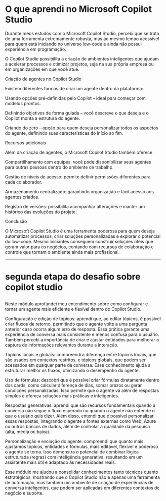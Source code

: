 <h1>
  O que aprendi no Microsoft Copilot Studio
</h1>


Durante meus estudos com o Microsoft Copilot Studio, percebi que se trata de uma ferramenta extremamente robusta, mas ao mesmo tempo acessível para quem está iniciando no universo low-code e ainda não possui experiência em programação.

O Copilot Studio possibilita a criação de ambientes inteligentes que ajudam a acelerar processos e otimizar projetos, seja na sua própria empresa ou em organizações em que você atue.

Criação de agentes no Copilot Studio

Existem diferentes formas de criar um agente dentro da plataforma:

Usando opções pré-definidas pelo Copilot – ideal para começar com modelos prontos.

Definindo objetivos de forma guiada – você descreve o que deseja e o Copilot monta a estrutura do agente.

Criando do zero – opção para quem deseja personalizar todos os aspectos do agente, definindo suas características do início ao fim.

Recursos adicionais

Além da criação de agentes, o Microsoft Copilot Studio também oferece:

Compartilhamento com equipes: você pode disponibilizar seus agentes para outras pessoas dentro do ambiente de trabalho.

Gestão de níveis de acesso: permite definir permissões diferentes para cada colaborador.

Armazenamento centralizado: garantindo organização e fácil acesso aos agentes criados.

Registro de versões: possibilita acompanhar alterações e manter um histórico das evoluções do projeto.

Conclusão

O Microsoft Copilot Studio é uma ferramenta poderosa para quem deseja automatizar processos, criar soluções personalizadas e explorar o potencial do low-code.
Mesmo iniciantes conseguem construir soluções úteis que geram valor para os negócios, contando com recursos de colaboração e controle que tornam o ambiente ainda mais profissional.



-----------------------------------------------------------------------

<h1>

segunda etapa do desafio sobre copilot studio
  
</h1>


Neste módulo aprofundei meu entendimento sobre como configurar e tornar um agente mais eficiente e flexível dentro do Copilot Studio.

Configuração e edição de tópicos: aprendi que, ao editar tópicos, é possível criar fluxos de retorno, permitindo que o agente volte a uma pergunta anterior caso ocorra algum erro de resposta. Essa prática garante uma experiência de conversa mais consistente e menos confusa para o usuário. Também percebi a importância de criar e ajustar entidades para melhorar a captura de informações relevantes durante a interação.

Tópicos locais e globais: compreendi a diferença entre tópicos locais, que são usados em contextos restritos, e tópicos globais, que podem ser acessados em qualquer parte da conversa. Esse conhecimento ajuda a estruturar melhor os fluxos, otimizando o desempenho do agente.

Uso de fórmulas: descobri que é possível criar fórmulas diretamente dentro dos cards, como calcular diferença de dias, somar prazos ou gerar condições personalizadas. Isso permite que o agente vá além de respostas simples e ofereça soluções mais práticas e inteligentes.

Respostas generativas: aprendi que são recursos fundamentais quando a conversa não segue o fluxo esperado ou quando o agente não entende o que o usuário quis dizer. Além disso, entendi que é possível personalizar essas respostas, integrando o agente a fontes externas como Web, Azure ou outros bancos de dados, além de controlar a qualidade da pesquisa (alta, média ou baixa).

Personalização e evolução do agente: compreendi que quanto mais ajustamos tópicos, entidades e fórmulas, mais editável, flexível e poderoso o agente se torna. Isso demonstra o potencial de combinar lógica estruturada (regras) com inteligência generativa, resultando em um assistente mais útil e adaptado às necessidades reais.

Esse módulo me ajudou a consolidar conhecimentos tanto técnicos quanto estratégicos, mostrando que o Copilot Studio não é apenas uma ferramenta de automação, mas também um ambiente de criação de experiências de conversa inteligentes, que podem ser aplicadas em diferentes contextos de negócio e suporte.
